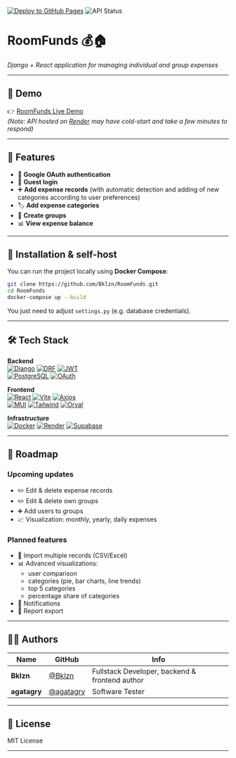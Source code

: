 [![Deploy to GitHub Pages](https://github.com/Bklzn/RoomFunds/actions/workflows/pages/pages-build-deployment/badge.svg)](https://github.com/Bklzn/RoomFunds/actions/workflows/pages/pages-build-deployment)
![API Status](https://img.shields.io/website?url=https%3A%2F%2Froomfunds-backend.onrender.com&down_message=freeze&down_color=blue&label=API%20Status)

# RoomFunds 💰🏠

_Django + React application for managing individual and group expenses_

---

## 🚀 Demo

👉 [RoomFunds Live Demo](https://bklzn.github.io/RoomFunds/)  
_(Note: API hosted on [Render](https://render.com) may have cold-start and take a few minutes to respond)_

<!-- ---

## 📸 Screenshots

_Add some screenshots of the app here:_

![Dashboard](docs/images/dashboard.png)
![Group View](docs/images/groups.png)
![Expense Form](docs/images/expense_form.png) -->

---

## 📌 Features

- 🔑 **Google OAuth authentication**
- 👤 **Guest login**
- ➕ **Add expense records** (with automatic detection and adding of new categories according to user preferences)
- 🏷️ **Add expense categories**
- 👥 **Create groups**
- 📊 **View expense balance**

---

## 🔧 Installation & self-host

You can run the project locally using **Docker Compose**:

```bash
git clone https://github.com/Bklzn/RoomFunds.git
cd RoomFunds
docker-compose up --build
```

You just need to adjust `settings.py` (e.g. database credentials).

---

## 🛠️ Tech Stack

**Backend**  
[![Django][django-shield]][django-url] [![DRF][drf-shield]][drf-url] [![JWT][simplejwt-shield]][simplejwt-url]  
[![PostgreSQL][postgres-shield]][postgres-url] [![OAuth][oauth-shield]][oauth-url]

**Frontend**  
[![React][react-shield]][react-url] [![Vite][vite-shield]][vite-url] [![Axios][axios-shield]][axios-url]  
[![MUI][mui-shield]][mui-url] [![Tailwind][tailwind-shield]][tailwind-url] [![Orval][orval-shield]][orval-url]

**Infrastructure**  
[![Docker][docker-shield]][docker-url] [![Render][render-shield]][render-url] [![Supabase][supabase-shield]][supabase-url]

---

## 🔄 Roadmap

### Upcoming updates

- ✏️ Edit & delete expense records
- ✏️ Edit & delete own groups
- ➕ Add users to groups
- 📈 Visualization: monthly, yearly, daily expenses

### Planned features

- 📂 Import multiple records (CSV/Excel)
- 📊 Advanced visualizations:
  - user comparison
  - categories (pie, bar charts, line trends)
  - top 5 categories
  - percentage share of categories
- 🔔 Notifications
- 📑 Report export

---

## 👨‍💻 Authors

| Name         | GitHub                                   | Info                                           |
| ------------ | ---------------------------------------- | ---------------------------------------------- |
| **Bklzn**    | [@Bklzn](https://github.com/Bklzn)       | Fullstack Developer, backend & frontend author |
| **agatagry** | [@agatagry](https://github.com/agatagry) | Software Tester                                |

---

## 📜 License

MIT License

---

[axios-shield]: https://img.shields.io/badge/Axios-5A29E4?style=for-the-badge&logo=axios&logoColor=white
[axios-url]: https://axios-http.com/
[django-shield]: https://img.shields.io/badge/Django-092E20?style=for-the-badge&logo=django&logoColor=white
[django-url]: https://www.djangoproject.com/
[docker-shield]: https://img.shields.io/badge/Docker-2496ED?style=for-the-badge&logo=docker&logoColor=white
[docker-url]: https://www.docker.com/
[drf-shield]: https://img.shields.io/badge/Django%20REST-ff1709?style=for-the-badge&logo=django&logoColor=white
[drf-url]: https://www.django-rest-framework.org/
[simplejwt-shield]: https://img.shields.io/badge/simple%20JWT-F15B29?style=for-the-badge&logo=jsonwebtokens&logoColor=black
[simplejwt-url]: https://django-rest-framework-simplejwt.readthedocs.io/
[mui-shield]: https://img.shields.io/badge/MUI-007FFF?style=for-the-badge&logo=mui&logoColor=white
[mui-url]: https://mui.com/
[oauth-shield]: https://img.shields.io/badge/OAuth-Google-blue?style=for-the-badge&logo=google&logoColor=white
[oauth-url]: https://developers.google.com/identity
[orval-shield]: https://img.shields.io/badge/Orval-2563EB?style=for-the-badge&logo=swagger&logoColor=white
[orval-url]: https://orval.dev/
[postgres-shield]: https://img.shields.io/badge/PostgreSQL-316192?style=for-the-badge&logo=postgresql&logoColor=white
[postgres-url]: https://www.postgresql.org/
[react-shield]: https://img.shields.io/badge/React-20232a?style=for-the-badge&logo=react&logoColor=61dafb
[react-url]: https://react.dev/
[render-shield]: https://img.shields.io/badge/Render-2E3A59?style=for-the-badge&logo=render&logoColor=white
[render-url]: https://render.com/
[supabase-shield]: https://img.shields.io/badge/Supabase-3ECF8E?style=for-the-badge&logo=supabase&logoColor=white
[supabase-url]: https://supabase.com/
[tailwind-shield]: https://img.shields.io/badge/Tailwind_CSS-06B6D4?style=for-the-badge&logo=tailwindcss&logoColor=white
[tailwind-url]: https://tailwindcss.com/
[vite-shield]: https://img.shields.io/badge/Vite-646CFF?style=for-the-badge&logo=vite&logoColor=white
[vite-url]: https://vitejs.dev/

